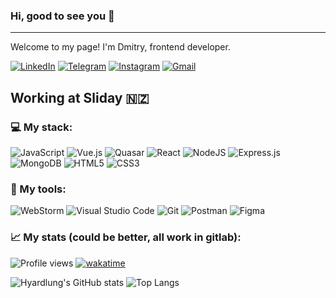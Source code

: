 ### Hi, good to see you :raised_hands:
---
Welcome to my page!
I'm Dmitry, frontend developer.

[<img alt="LinkedIn" src="https://img.shields.io/badge/Dmitry Volkov-%230077B5.svg?&style=flat&logo=linkedin&logoColor=white"/>](https://www.linkedin.com/in/dmitry-volkov-268ab9187?lipi=urn%3Ali%3Apage%3Ad_flagship3_profile_view_base_contact_details%3BlQ9KV0fvR3qu%2FEQlirJH4g%3D%3D) [<img alt="Telegram" src="https://img.shields.io/badge/@hyardlung-2CA5E0?style=flat&logo=telegram&logoColor=white" />](https://t.me/Hyardlung) [<img alt="Instagram" src="https://img.shields.io/badge/hyardlung-%23E4405F.svg?&style=flat&logo=Instagram&logoColor=white"/>](https://instagram.com/hyardlung) [<img alt="Gmail" src="https://img.shields.io/badge/hyardlung@gmail.com-D14836?style=flat&logo=gmail&logoColor=white" />](mailto:hyardlung@gmail.com) 

Working at Sliday 🇳🇿
---
### 💻 My stack:
<img alt="JavaScript" src="https://img.shields.io/badge/javascript-%23323330.svg?&style=for-the-badge&logo=javascript&logoColor=%23F7DF1E"/> <img alt="Vue.js" src="https://img.shields.io/badge/Vue.js-35495E?style=for-the-badge&logo=vuedotjs&logoColor=4FC08D"/> <img alt="Quasar" src="https://img.shields.io/badge/Quasar-1976D2?style=for-the-badge&logo=quasar&logoColor=white"/> <img alt="React" src="https://img.shields.io/badge/react-%2320232a.svg?&style=for-the-badge&logo=react&logoColor=%2361DAFB"/> <img alt="NodeJS" src="https://img.shields.io/badge/node.js-%2343853D.svg?&style=for-the-badge&logo=node.js&logoColor=white"/> 
<img alt="Express.js" src="https://img.shields.io/badge/express.js-%23404d59.svg?&style=for-the-badge"/> <img alt="MongoDB" src ="https://img.shields.io/badge/MongoDB-%234ea94b.svg?&style=for-the-badge&logo=mongodb&logoColor=white"/> <img alt="HTML5" src="https://img.shields.io/badge/html5-%23E34F26.svg?&style=for-the-badge&logo=html5&logoColor=white"/> <img alt="CSS3" src="https://img.shields.io/badge/css3-%231572B6.svg?&style=for-the-badge&logo=css3&logoColor=white"/>

### 🔧 My tools:
<img alt="WebStorm" src="https://img.shields.io/badge/WebStorm-000000?style=for-the-badge&logo=WebStorm&logoColor=white"/> <img alt="Visual Studio Code" src="https://img.shields.io/badge/VisualStudioCode-0078d7.svg?&style=for-the-badge&logo=visual-studio-code&logoColor=white"/> <img alt="Git" src="https://img.shields.io/badge/git-%23F05033.svg?&style=for-the-badge&logo=git&logoColor=white"/> <img alt="Postman" src="https://img.shields.io/badge/Postman-FF6C37?style=for-the-badge&logo=postman&logoColor=red" /> <img alt="Figma" src="https://img.shields.io/badge/figma-%23F24E1E.svg?&style=for-the-badge&logo=figma&logoColor=white"/>

### 📈 My stats (could be better, all work in gitlab): 

![Profile views](https://gpvc.arturio.dev/Hyardlung) [![wakatime](https://wakatime.com/badge/user/a9634638-8468-42ec-8c59-09d651f6ebd7.svg)](https://wakatime.com/@a9634638-8468-42ec-8c59-09d651f6ebd7)

![Hyardlung's GitHub stats](https://github-readme-stats.vercel.app/api?username=Hyardlung&count_private=true&show_icons=true&theme=darcula) 
![Top Langs](https://github-readme-stats.vercel.app/api/top-langs/?username=Hyardlung&theme=darcula&layout=compact)
